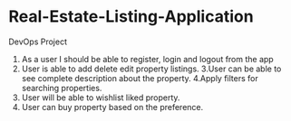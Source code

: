 # Real-Estate-Listing-Application
DevOps Project

1. As a user I should be able to register, login and logout from the app
2. User is able to add delete edit property listings.
3.User can be able to see complete description about the property.
4.Apply filters for searching properties.
5. User will be able to wishlist liked property.
6. User can buy property based on the preference.
